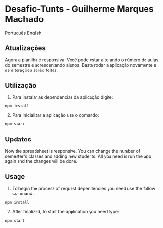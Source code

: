 # Desafio-Tunts - Guilherme Marques Machado

[Português](#pt)
[English](#us)

## <a name=“pt”><a/> Atualizações

Agora a planilha é responsiva. Você pode estar alterando o número de aulas do semestre e acrescentando alunos. Basta rodar a aplicação novamente e as alterações serão feitas.

## Utilização

1. Para instalar as dependencias da aplicação digite:

```bash
npm install
```

2. Para inicializar a aplicação use o comando:

```bash
npm start
```

## <a name=“us”><a/> Updates

Now the spreadsheet is responsive. You can change the number of semester's classes and adding new students. All you need is run the app again and the changes will be done.

## Usage

1. To begin the process of request dependencies you need use the follow command:

```bash
npm install
```

2. After finalized, to start the application you need type:

```bash
npm start
```